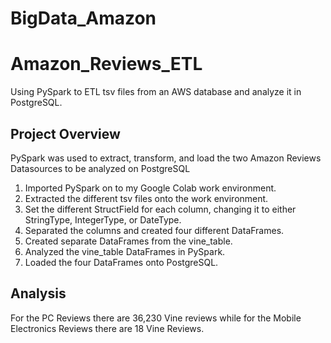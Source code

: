 # BigData_Amazon

# Amazon_Reviews_ETL
Using PySpark to ETL tsv files from an AWS database and analyze it in PostgreSQL.

## Project Overview
PySpark was used to extract, transform, and load the two Amazon Reviews Datasources to be analyzed on PostgreSQL

1. Imported PySpark on to my Google Colab work environment.
2. Extracted the different tsv files onto the work environment.
3. Set the different StructField for each column, changing it to either StringType, IntegerType, or DateType.
4. Separated the columns and created four different DataFrames.
5. Created separate DataFrames from the vine_table.
6. Analyzed the vine_table DataFrames in PySpark.
7. Loaded the four DataFrames onto PostgreSQL.

## Analysis
For the PC Reviews there are 36,230 Vine reviews while for the Mobile Electronics Reviews there are 18 Vine Reviews.
